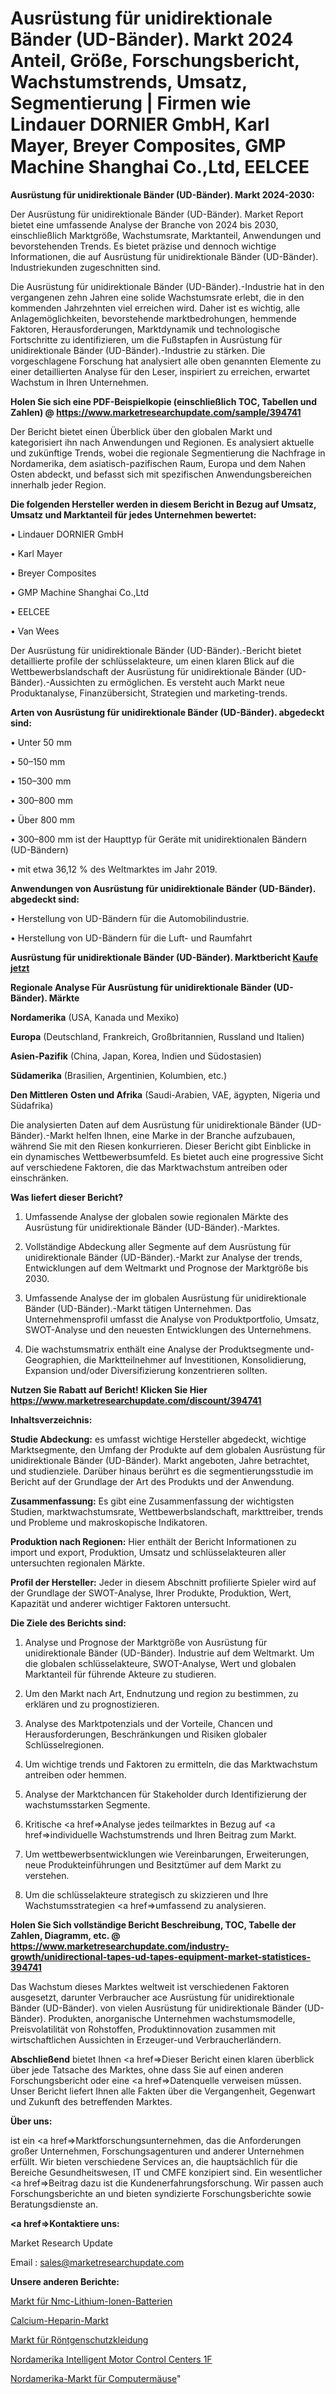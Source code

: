 # Ausrüstung für unidirektionale Bänder (UD-Bänder). Markt 2024 Anteil, Größe, Forschungsbericht, Wachstumstrends, Umsatz, Segmentierung | Firmen wie Lindauer DORNIER GmbH, Karl Mayer, Breyer Composites, GMP Machine Shanghai Co.,Ltd, EELCEE

<strong>Ausrüstung für unidirektionale Bänder (UD-Bänder). Markt 2024-2030:</strong>

Der Ausrüstung für unidirektionale Bänder (UD-Bänder). Market Report bietet eine umfassende Analyse der Branche von 2024 bis 2030, einschließlich Marktgröße, Wachstumsrate, Marktanteil, Anwendungen und bevorstehenden Trends. Es bietet präzise und dennoch wichtige Informationen, die auf Ausrüstung für unidirektionale Bänder (UD-Bänder). Industriekunden zugeschnitten sind.

Die Ausrüstung für unidirektionale Bänder (UD-Bänder).-Industrie hat in den vergangenen zehn Jahren eine solide Wachstumsrate erlebt, die in den kommenden Jahrzehnten viel erreichen wird. Daher ist es wichtig, alle Anlagemöglichkeiten, bevorstehende marktbedrohungen, hemmende Faktoren, Herausforderungen, Marktdynamik und technologische Fortschritte zu identifizieren, um die Fußstapfen in Ausrüstung für unidirektionale Bänder (UD-Bänder).-Industrie zu stärken. Die vorgeschlagene Forschung hat analysiert alle oben genannten Elemente zu einer detaillierten Analyse für den Leser, inspiriert zu erreichen, erwartet Wachstum in Ihren Unternehmen.

<strong>Holen Sie sich eine PDF-Beispielkopie (einschließlich TOC, Tabellen und Zahlen) @
</strong><strong><a href=https://www.marketresearchupdate.com/sample/394741><strong>https://www.marketresearchupdate.com/sample/394741</u></font></a></strong></strong>

Der Bericht bietet einen Überblick über den globalen Markt und kategorisiert ihn nach Anwendungen und Regionen. Es analysiert aktuelle und zukünftige Trends, wobei die regionale Segmentierung die Nachfrage in Nordamerika, dem asiatisch-pazifischen Raum, Europa und dem Nahen Osten abdeckt, und befasst sich mit spezifischen Anwendungsbereichen innerhalb jeder Region.

<strong>Die folgenden Hersteller werden in diesem Bericht in Bezug auf Umsatz, Umsatz und Marktanteil für jedes Unternehmen bewertet:</strong>

• Lindauer DORNIER GmbH

• Karl Mayer

• Breyer Composites

• GMP Machine Shanghai Co.,Ltd

• EELCEE

• Van Wees

Der Ausrüstung für unidirektionale Bänder (UD-Bänder).-Bericht bietet detaillierte profile der schlüsselakteure, um einen klaren Blick auf die Wettbewerbslandschaft der Ausrüstung für unidirektionale Bänder (UD-Bänder).-Aussichten zu ermöglichen. Es versteht auch Markt neue Produktanalyse, Finanzübersicht, Strategien und marketing-trends.

<strong>Arten von Ausrüstung für unidirektionale Bänder (UD-Bänder). abgedeckt sind:</strong>

• Unter 50 mm

• 50–150 mm

• 150–300 mm

• 300–800 mm

• Über 800 mm

• 300–800 mm ist der Haupttyp für Geräte mit unidirektionalen Bändern (UD-Bändern)

• mit etwa 36,12 % des Weltmarktes im Jahr 2019.

<strong>Anwendungen von Ausrüstung für unidirektionale Bänder (UD-Bänder). abgedeckt sind:</strong>

• Herstellung von UD-Bändern für die Automobilindustrie.

• Herstellung von UD-Bändern für die Luft- und Raumfahrt

<strong>Ausrüstung für unidirektionale Bänder (UD-Bänder). Marktbericht <a href=https://www.marketresearchupdate.com/buynow/394741>Kaufe jetzt</a></strong>

<strong>Regionale Analyse Für Ausrüstung für unidirektionale Bänder (UD-Bänder). Märkte</strong>

<strong>Nordamerika</strong> (USA, Kanada und Mexiko)

<strong>Europa</strong> (Deutschland, Frankreich, Großbritannien, Russland und Italien)

<strong>Asien-Pazifik</strong> (China, Japan, Korea, Indien und Südostasien)

<strong>Südamerika</strong> (Brasilien, Argentinien, Kolumbien, etc.)

<strong>Den Mittleren</strong> <strong>Osten und Afrika</strong> (Saudi-Arabien, VAE, ägypten, Nigeria und Südafrika)

Die analysierten Daten auf dem Ausrüstung für unidirektionale Bänder (UD-Bänder).-Markt helfen Ihnen, eine Marke in der Branche aufzubauen, während Sie mit den Riesen konkurrieren. Dieser Bericht gibt Einblicke in ein dynamisches Wettbewerbsumfeld. Es bietet auch eine progressive Sicht auf verschiedene Faktoren, die das Marktwachstum antreiben oder einschränken.

<strong>Was liefert dieser Bericht?</strong>

1. Umfassende Analyse der globalen sowie regionalen Märkte des Ausrüstung für unidirektionale Bänder (UD-Bänder).-Marktes.

2. Vollständige Abdeckung aller Segmente auf dem Ausrüstung für unidirektionale Bänder (UD-Bänder).-Markt zur Analyse der trends, Entwicklungen auf dem Weltmarkt und Prognose der Marktgröße bis 2030.

3. Umfassende Analyse der im globalen Ausrüstung für unidirektionale Bänder (UD-Bänder).-Markt tätigen Unternehmen. Das Unternehmensprofil umfasst die Analyse von Produktportfolio, Umsatz, SWOT-Analyse und den neuesten Entwicklungen des Unternehmens.

4. Die wachstumsmatrix enthält eine Analyse der Produktsegmente und-Geographien, die Marktteilnehmer auf Investitionen, Konsolidierung, Expansion und/oder Diversifizierung konzentrieren sollten.

<strong>Nutzen Sie Rabatt auf Bericht! Klicken Sie Hier
</strong><strong><a href=https://www.marketresearchupdate.com/discount/394741>https://www.marketresearchupdate.com/discount/394741</b></u></font></strong></a>

<strong>Inhaltsverzeichnis:</strong>

<strong>Studie Abdeckung:</strong> es umfasst wichtige Hersteller abgedeckt, wichtige Marktsegmente, den Umfang der Produkte auf dem globalen Ausrüstung für unidirektionale Bänder (UD-Bänder). Markt angeboten, Jahre betrachtet, und studienziele. Darüber hinaus berührt es die segmentierungsstudie im Bericht auf der Grundlage der Art des Produkts und der Anwendung.

<strong>Zusammenfassung:</strong> Es gibt eine Zusammenfassung der wichtigsten Studien, marktwachstumsrate, Wettbewerbslandschaft, markttreiber, trends und Probleme und makroskopische Indikatoren.

<strong>Produktion nach Regionen:</strong> Hier enthält der Bericht Informationen zu import und export, Produktion, Umsatz und schlüsselakteuren aller untersuchten regionalen Märkte.

<strong>Profil der Hersteller:</strong> Jeder in diesem Abschnitt profilierte Spieler wird auf der Grundlage der SWOT-Analyse, Ihrer Produkte, Produktion, Wert, Kapazität und anderer wichtiger Faktoren untersucht.

<strong>Die Ziele des Berichts sind:</strong>

1) Analyse und Prognose der Marktgröße von Ausrüstung für unidirektionale Bänder (UD-Bänder). Industrie auf dem Weltmarkt.
Um die globalen schlüsselakteure, SWOT-Analyse, Wert und globalen Marktanteil für führende Akteure zu studieren.

2) Um den Markt nach Art, Endnutzung und region zu bestimmen, zu erklären und zu prognostizieren.

3) Analyse des Marktpotenzials und der Vorteile, Chancen und Herausforderungen, Beschränkungen und Risiken globaler Schlüsselregionen.

4) Um wichtige trends und Faktoren zu ermitteln, die das Marktwachstum antreiben oder hemmen.

5) Analyse der Marktchancen für Stakeholder durch Identifizierung der wachstumsstarken Segmente.

6) Kritische <a href=>Analyse</a> jedes teilmarktes in Bezug auf <a href=>individuelle</a> Wachstumstrends und Ihren Beitrag zum Markt.

7) Um wettbewerbsentwicklungen wie Vereinbarungen, Erweiterungen, neue Produkteinführungen und Besitztümer auf dem Markt zu verstehen.

8) Um die schlüsselakteure strategisch zu skizzieren und Ihre Wachstumsstrategien <a href=>umfassend</a> zu analysieren.

<strong>Holen Sie Sich vollständige Bericht Beschreibung, TOC, Tabelle der Zahlen, Diagramm, etc. @ </strong><strong><a href=https://www.marketresearchupdate.com/industry-growth/unidirectional-tapes-ud-tapes-equipment-market-statistices-394741>https://www.marketresearchupdate.com/industry-growth/unidirectional-tapes-ud-tapes-equipment-market-statistices-394741</a></font></strong>

Das Wachstum dieses Marktes weltweit ist verschiedenen Faktoren ausgesetzt, darunter Verbraucher ace Ausrüstung für unidirektionale Bänder (UD-Bänder). von vielen Ausrüstung für unidirektionale Bänder (UD-Bänder). Produkten, anorganische Unternehmen wachstumsmodelle, Preisvolatilität von Rohstoffen, Produktinnovation zusammen mit wirtschaftlichen Aussichten in Erzeuger-und Verbraucherländern.

<strong>Abschließend</strong> bietet Ihnen <a href=>Dieser</a> Bericht einen klaren überblick über jede Tatsache des Marktes, ohne dass Sie auf einen anderen Forschungsbericht oder eine <a href=>Datenquelle</a> verweisen müssen. Unser Bericht liefert Ihnen alle Fakten über die Vergangenheit, Gegenwart und Zukunft des betreffenden Marktes.

<strong>Über uns:</strong>

 ist ein <a href=>Marktfors</a>chungsunternehmen, das die Anforderungen großer Unternehmen, Forschungsagenturen und anderer Unternehmen erfüllt. Wir bieten verschiedene Services an, die hauptsächlich für die Bereiche Gesundheitswesen, IT und CMFE konzipiert sind. Ein wesentlicher <a href=>Beitrag</a> dazu ist die Kundenerfahrungsforschung. Wir passen auch Forschungsberichte an und bieten syndizierte Forschungsberichte sowie Beratungsdienste an.

<strong><a href=>Kontaktiere uns:</a></strong>

Market Research Update

Email : sales@marketresearchupdate.com

<strong>Unsere anderen Berichte:</strong>

<a href=https://www.linkedin.com/pulse/nmc-lithium-ion-batteries-market-2023-trends>Markt für Nmc-Lithium-Ionen-Batterien</a>

<a href=https://www.linkedin.com/pulse/calcium-heparin-market-size-industry-growth>Calcium-Heparin-Markt</a>

<a href=https://www.linkedin.com/pulse/x-ray-protective-clothing-market-2023-analysis-growth>Markt für Röntgenschutzkleidung</a>

<a href=https://www.linkedin.com/pulse/north-america-intelligent-motor-control-centers-1f>Nordamerika Intelligent Motor Control Centers 1F</a>

<a href=https://www.linkedin.com/pulse/north-america-computer-mice-market-witness-huge-growth>Nordamerika-Markt für Computermäuse</a>"
